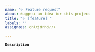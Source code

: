 ```yaml
---
name: "✨ Feature request"
about: Suggest an idea for this project
title: "✨ [feature] "
labels: ''
assignees: chltjdrhd777

---
```


**`Description`**
